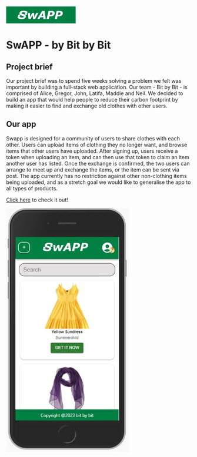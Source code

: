 ![logo](./swapp/src/images/logo.JPG)

# SwAPP - by Bit by Bit

## Project brief

Our project brief was to spend five weeks solving a problem we felt was important by building a full-stack web application. Our team - Bit by Bit - is comprised of Alice, Gregor, John, Latifa, Maddie and Neil. We decided to build an app that would help people to reduce their carbon footprint by making it easier to find and exchange old clothes with other users.

## Our app

Swapp is designed for a community of users to share clothes with each other. Users can upload items of clothing they no longer want, and browse items that other users have uploaded. After signing up, users receive a token when uploading an item, and can then use that token to claim an item another user has listed. Once the exchange is confirmed, the two users can arrange to meet up and exchange the items, or the item can be sent via post. The app currently has no restriction against other non-clothing items being uploaded, and as a stretch goal we would like to generalise the app to all types of products.

[Click here](https://swappbitbybit.netlify.app/) to check it out!

![app screenshot](./swapp/src/images/appScreen.JPG)
